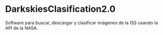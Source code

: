 # DarkskiesClasification2.0
Software para buscar, descargar y clasificar imágenes de la ISS usando la API de la NASA.
